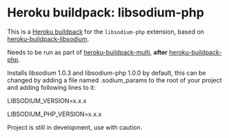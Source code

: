 # Heroku buildpack: libsodium-php

This is a [Heroku buildpack](http://devcenter.heroku.com/articles/buildpacks) for the `libsodium-php` extension, based on [heroku-buildpack-libsodium](https://github.com/envato/heroku-buildpack-libsodium).

Needs to be run as part of [heroku-buildpack-multi](https://github.com/heroku/heroku-buildpack-multi), **after** [heroku-buildpack-php](https://github.com/heroku/heroku-buildpack-php).

Installs libsodium 1.0.3 and libsodium-php 1.0.0 by default, this can be changed by adding a file named .sodium_params to the root of your project and adding following lines to it:

LIBSODIUM_VERSION=x.x.x

LIBSODIUM_PHP_VERSION=x.x.x

Project is still in development, use with caution.
